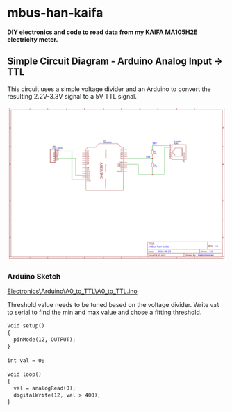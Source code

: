 # mbus-han-kaifa
**DIY electronics and code to read data from my KAIFA MA105H2E electricity meter.**


## Simple Circuit Diagram - Arduino Analog Input -> TTL

This circuit uses a simple voltage divider and an Arduino to convert the resulting 2.2V-3.3V signal to a 5V TTL signal.

![](Electronics/mbus-han-kaifa-simple-circuit.png)


### Arduino Sketch

[Electronics\Arduino\A0_to_TTL\A0_to_TTL.ino](Electronics\Arduino\A0_to_TTL\A0_to_TTL.ino)

Threshold value needs to be tuned based on the voltage divider. Write `val` to serial to find the min and max value and chose a fitting threshold.

```arduino
void setup()
{
  pinMode(12, OUTPUT);
}

int val = 0;

void loop()
{
  val = analogRead(0);
  digitalWrite(12, val > 400);
}
```